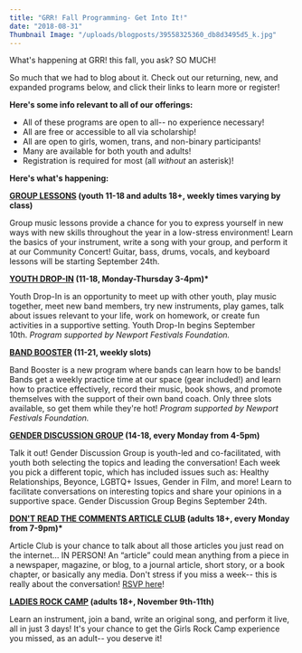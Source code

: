 ```yaml
---
title: "GRR! Fall Programming- Get Into It!"
date: "2018-08-31"
Thumbnail Image: "/uploads/blogposts/39558325360_db8d3495d5_k.jpg"
---
```


What's happening at GRR! this fall, you ask? SO MUCH!

So much that we had to blog about it. Check out our returning, new, and expanded programs below, and click their links to learn more or register!

**Here's some info relevant to all of our offerings:**

- All of these programs are open to all-- no experience necessary!
- All are free or accessible to all via scholarship!
- All are open to girls, women, trans, and non-binary participants!
- Many are available for both youth and adults!
- Registration is required for most (all _without_ an asterisk)!

**Here's what's happening:**

**[GROUP LESSONS](http://girlsrockri.org/register-grouplessons/) (youth 11-18 and adults 18+, weekly times varying by class)**

Group music lessons provide a chance for you to express yourself in new ways with new skills throughout the year in a low-stress environment! Learn the basics of your instrument, write a song with your group, and perform it at our Community Concert! Guitar, bass, drums, vocals, and keyboard lessons will be starting September 24th.

**[YOUTH DROP-IN](http://girlsrockri.org/other-programs/) (11-18, Monday-Thursday 3-4pm)\***

Youth Drop-In is an opportunity to meet up with other youth, play music together, meet new band members, try new instruments, play games, talk about issues relevant to your life, work on homework, or create fun activities in a supportive setting. Youth Drop-In begins September 10th. _Program supported by Newport Festivals Foundation._

**[BAND BOOSTER](http://girlsrockri.org/other-programs/) (11-21, weekly slots)**

Band Booster is a new program where bands can learn how to be bands! Bands get a weekly practice time at our space (gear included!) and learn how to practice effectively, record their music, book shows, and promote themselves with the support of their own band coach. Only three slots available, so get them while they're hot! _Program supported by Newport Festivals Foundation._

**[GENDER DISCUSSION GROUP](http://girlsrockri.org/other-programs/) (14-18, every Monday from 4-5pm)**

Talk it out! Gender Discussion Group is youth-led and co-facilitated, with youth both selecting the topics and leading the conversation! Each week you pick a different topic, which has included issues such as: Healthy Relationships, Beyonce, LGBTQ+ Issues, Gender in Film, and more! Learn to facilitate conversations on interesting topics and share your opinions in a supportive space. Gender Discussion Group Begins September 24th.

**[DON'T READ THE COMMENTS ARTICLE CLUB](http://girlsrockri.org/other-programs/) (adults 18+, every Monday from 7-9pm)\***

Article Club is your chance to talk about all those articles you just read on the internet… IN PERSON! An “article” could mean anything from a piece in a newspaper, magazine, or blog, to a journal article, short story, or a book chapter, or basically any media. Don't stress if you miss a week-- this is really about the conversation! [RSVP here](https://www.facebook.com/events/1476904872419489/)!

**[LADIES ROCK CAMP](http://girlsrockri.org/register-ladiesrockcamp/) (adults 18+, November 9th-11th)**

Learn an instrument, join a band, write an original song, and perform it live, all in just 3 days! It's your chance to get the Girls Rock Camp experience you missed, as an adult-- you deserve it!
